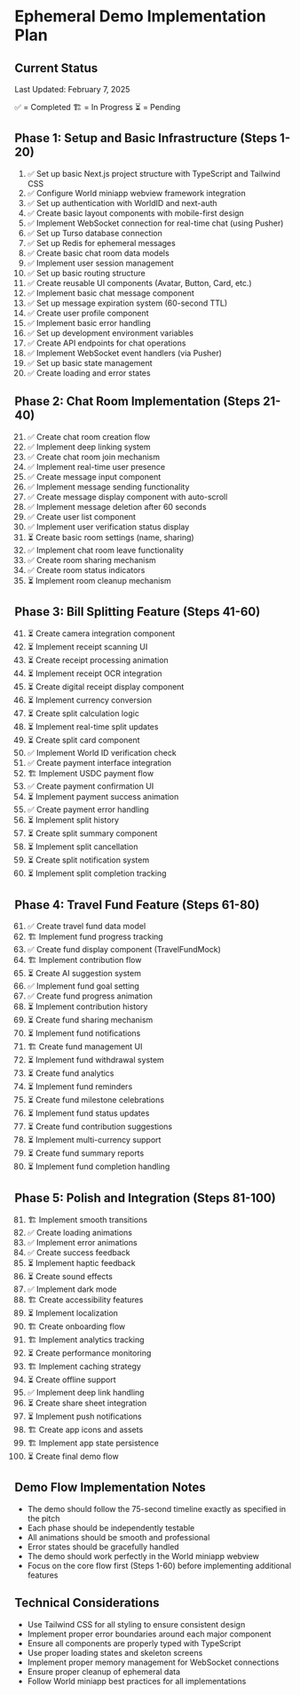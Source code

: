 # Ephemeral Demo Implementation Plan

## Current Status
Last Updated: February 7, 2025

✅ = Completed
🏗️ = In Progress
⏳ = Pending

## Phase 1: Setup and Basic Infrastructure (Steps 1-20)

1. ✅ Set up basic Next.js project structure with TypeScript and Tailwind CSS
2. ✅ Configure World miniapp webview framework integration
3. ✅ Set up authentication with WorldID and next-auth
4. ✅ Create basic layout components with mobile-first design
5. ✅ Implement WebSocket connection for real-time chat (using Pusher)
6. ✅ Set up Turso database connection
7. ✅ Set up Redis for ephemeral messages
8. ✅ Create basic chat room data models
9. ✅ Implement user session management
10. ✅ Set up basic routing structure
11. ✅ Create reusable UI components (Avatar, Button, Card, etc.)
12. ✅ Implement basic chat message component
13. ✅ Set up message expiration system (60-second TTL)
14. ✅ Create user profile component
15. ✅ Implement basic error handling
16. ✅ Set up development environment variables
17. ✅ Create API endpoints for chat operations
18. ✅ Implement WebSocket event handlers (via Pusher)
19. ✅ Set up basic state management
20. ✅ Create loading and error states

## Phase 2: Chat Room Implementation (Steps 21-40)

21. ✅ Create chat room creation flow
22. ✅ Implement deep linking system
23. ✅ Create chat room join mechanism
24. ✅ Implement real-time user presence
25. ✅ Create message input component
26. ✅ Implement message sending functionality
27. ✅ Create message display component with auto-scroll
28. ✅ Implement message deletion after 60 seconds
31. ✅ Create user list component
32. ✅ Implement user verification status display
33. ⏳ Create basic room settings (name, sharing)
34. ✅ Implement chat room leave functionality
35. ✅ Create room sharing mechanism
39. ✅ Create room status indicators
40. ⏳ Implement room cleanup mechanism

## Phase 3: Bill Splitting Feature (Steps 41-60)

41. ⏳ Create camera integration component
42. ⏳ Implement receipt scanning UI
43. ⏳ Create receipt processing animation
44. ⏳ Implement receipt OCR integration
45. ⏳ Create digital receipt display component
46. ⏳ Implement currency conversion
47. ⏳ Create split calculation logic
48. ⏳ Implement real-time split updates
49. ⏳ Create split card component
50. ✅ Implement World ID verification check
51. ✅ Create payment interface integration
52. 🏗️ Implement USDC payment flow
53. ✅ Create payment confirmation UI
54. ⏳ Implement payment success animation
55. ✅ Create payment error handling
56. ⏳ Implement split history
57. ⏳ Create split summary component
58. ⏳ Implement split cancellation
59. ⏳ Create split notification system
60. ⏳ Implement split completion tracking

## Phase 4: Travel Fund Feature (Steps 61-80)

61. ✅ Create travel fund data model
62. 🏗️ Implement fund progress tracking
63. ✅ Create fund display component (TravelFundMock)
64. 🏗️ Implement contribution flow
65. ⏳ Create AI suggestion system
66. ✅ Implement fund goal setting
67. ✅ Create fund progress animation
68. ⏳ Implement contribution history
69. ⏳ Create fund sharing mechanism
70. ⏳ Implement fund notifications
71. 🏗️ Create fund management UI
72. ⏳ Implement fund withdrawal system
73. ⏳ Create fund analytics
74. ⏳ Implement fund reminders
75. ⏳ Create fund milestone celebrations
76. ⏳ Implement fund status updates
77. ⏳ Create fund contribution suggestions
78. ⏳ Implement multi-currency support
79. ⏳ Create fund summary reports
80. ⏳ Implement fund completion handling

## Phase 5: Polish and Integration (Steps 81-100)

81. 🏗️ Implement smooth transitions
82. ✅ Create loading animations
83. ✅ Implement error animations
84. ✅ Create success feedback
85. ⏳ Implement haptic feedback
86. ⏳ Create sound effects
87. ✅ Implement dark mode
88. 🏗️ Create accessibility features
89. ⏳ Implement localization
90. 🏗️ Create onboarding flow
91. 🏗️ Implement analytics tracking
92. ⏳ Create performance monitoring
93. 🏗️ Implement caching strategy
94. ⏳ Create offline support
95. ✅ Implement deep link handling
96. ⏳ Create share sheet integration
97. ⏳ Implement push notifications
98. 🏗️ Create app icons and assets
99. 🏗️ Implement app state persistence
100. ⏳ Create final demo flow

## Demo Flow Implementation Notes

- The demo should follow the 75-second timeline exactly as specified in the pitch
- Each phase should be independently testable
- All animations should be smooth and professional
- Error states should be gracefully handled
- The demo should work perfectly in the World miniapp webview
- Focus on the core flow first (Steps 1-60) before implementing additional features

## Technical Considerations

- Use Tailwind CSS for all styling to ensure consistent design
- Implement proper error boundaries around each major component
- Ensure all components are properly typed with TypeScript
- Use proper loading states and skeleton screens
- Implement proper memory management for WebSocket connections
- Ensure proper cleanup of ephemeral data
- Follow World miniapp best practices for all implementations